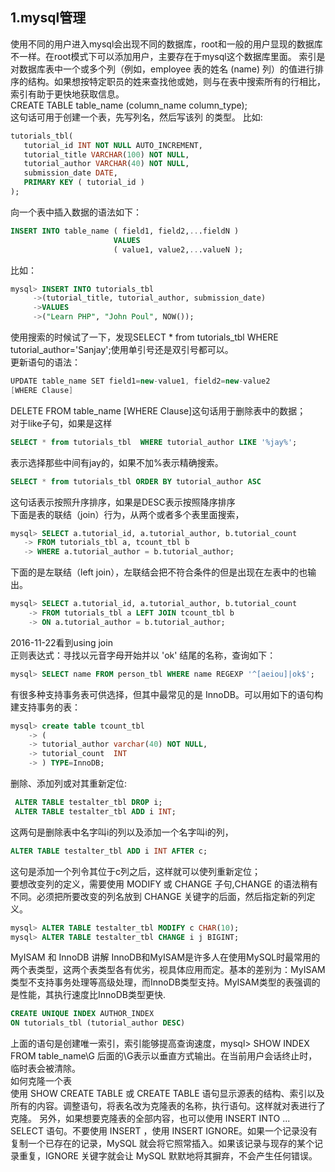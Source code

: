 1.mysql管理
--
使用不同的用户进入mysql会出现不同的数据库，root和一般的用户显现的数据库 不一样。在root模式下可以添加用户，主要存在于mysql这个数据库里面。
索引是对数据库表中一个或多个列（例如，employee 表的姓名 (name) 列）的值进行排序的结构。如果想按特定职员的姓来查找他或她，则与在表中搜索所有的行相比，
索引有助于更快地获取信息。<br>
CREATE TABLE table_name (column_name column_type);<br>
这句话可用于创建一个表，先写列名，然后写该列 的类型。 比如:<br>
```sql
tutorials_tbl(
   tutorial_id INT NOT NULL AUTO_INCREMENT,
   tutorial_title VARCHAR(100) NOT NULL,
   tutorial_author VARCHAR(40) NOT NULL,
   submission_date DATE,
   PRIMARY KEY ( tutorial_id )
);
```
向一个表中插入数据的语法如下：<br>
```sql
INSERT INTO table_name ( field1, field2,...fieldN )
                       VALUES
                       ( value1, value2,...valueN );
```
比如：<br>
```sql
mysql> INSERT INTO tutorials_tbl 
     ->(tutorial_title, tutorial_author, submission_date)
     ->VALUES
     ->("Learn PHP", "John Poul", NOW());
```
使用搜索的时候试了一下，发现SELECT * from tutorials_tbl WHERE tutorial_author='Sanjay';使用单引号还是双引号都可以。<br>
更新语句的语法：
```java
UPDATE table_name SET field1=new-value1, field2=new-value2
[WHERE Clause]
```
DELETE FROM table_name [WHERE Clause]这句话用于删除表中的数据；<br>
对于like子句，如果是这样
```sql
SELECT * from tutorials_tbl  WHERE tutorial_author LIKE '%jay%';
 ```
 表示选择那些中间有jay的，如果不加%表示精确搜索。<br>
 ```sql
 SELECT * from tutorials_tbl ORDER BY tutorial_author ASC
 ```
 这句话表示按照升序排序，如果是DESC表示按照降序排序<br>
 下面是表的联结（join）行为，从两个或者多个表里面搜索，
 ```sql
 mysql> SELECT a.tutorial_id, a.tutorial_author, b.tutorial_count
    -> FROM tutorials_tbl a, tcount_tbl b
    -> WHERE a.tutorial_author = b.tutorial_author;
```
下面的是左联结（left join），左联结会把不符合条件的但是出现在左表中的也输出。
```sql
mysql> SELECT a.tutorial_id, a.tutorial_author, b.tutorial_count
    -> FROM tutorials_tbl a LEFT JOIN tcount_tbl b
    -> ON a.tutorial_author = b.tutorial_author;
```
2016-11-22看到using join<br>
正则表达式：寻找以元音字母开始并以 'ok' 结尾的名称，查询如下：
```sql
mysql> SELECT name FROM person_tbl WHERE name REGEXP '^[aeiou]|ok$';
```
有很多种支持事务表可供选择，但其中最常见的是 InnoDB。可以用如下的语句构建支持事务的表：<br>
```sql
mysql> create table tcount_tbl
    -> (
    -> tutorial_author varchar(40) NOT NULL,
    -> tutorial_count  INT
    -> ) TYPE=InnoDB;
```
删除、添加列或对其重新定位:<br>
```sql
 ALTER TABLE testalter_tbl DROP i;
 ALTER TABLE testalter_tbl ADD i INT;
 ```
 这两句是删除表中名字叫i的列以及添加一个名字叫i的列，
 ```sql
 ALTER TABLE testalter_tbl ADD i INT AFTER c;
 ```
 这句是添加一个列令其位于c列之后，这样就可以使列重新定位；<br>
 要想改变列的定义，需要使用 MODIFY 或 CHANGE 子句,CHANGE 的语法稍有不同。必须把所要改变的列名放到 CHANGE 关键字的后面，然后指定新的列定义。<br>
 ```sql
 mysql> ALTER TABLE testalter_tbl MODIFY c CHAR(10);
 mysql> ALTER TABLE testalter_tbl CHANGE i j BIGINT;
 ```
 MyISAM 和 InnoDB 讲解 InnoDB和MyISAM是许多人在使用MySQL时最常用的两个表类型，这两个表类型各有优劣，视具体应用而定。基本的差别为：MyISAM类型不支持事务处理等高级处理，而InnoDB类型支持。MyISAM类型的表强调的是性能，其执行速度比InnoDB类型更快.<br>
 ```sql
 CREATE UNIQUE INDEX AUTHOR_INDEX
ON tutorials_tbl (tutorial_author DESC)
```
上面的语句是创建唯一索引，索引能够提高查询速度，mysql> SHOW INDEX FROM table_name\G 后面的\G表示以垂直方式输出。在当前用户会话终止时，临时表会被清除。<br>
如何克隆一个表<br>
使用 SHOW CREATE TABLE 或 CREATE TABLE 语句显示源表的结构、索引以及所有的内容。调整语句，将表名改为克隆表的名称，执行语句。这样就对表进行了克隆。
另外，如果想要克隆表的全部内容，也可以使用 INSERT INTO ... SELECT 语句。不要使用 INSERT ，使用 INSERT IGNORE。如果一个记录没有复制一个已存在的记录，MySQL 就会将它照常插入。如果该记录与现存的某个记录重复，IGNORE 关键字就会让 MySQL 默默地将其摒弃，不会产生任何错误。
